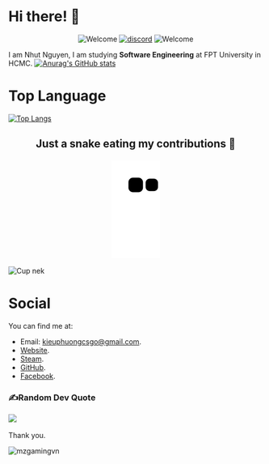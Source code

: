 # Hi there! 👋
<div align="center">
<img src='https://media.discordapp.net/attachments/857463322361462806/898196867190501376/standard.gif' alt="Welcome" width="80"> <a href="https://discord.com/users/229203044372316160"><img src="https://discord.c99.nl/widget/theme-2/229203044372316160.png" alt="discord" /></a> <img src='https://media.discordapp.net/attachments/857463322361462806/898196867190501376/standard.gif' alt="Welcome" width="80">
</div>

I am Nhut Nguyen, I am studying **Software Engineering** at FPT University in HCMC.
[![Anurag's GitHub stats](https://github-readme-stats.vercel.app/api?username=mzgamingvn&show_icons=true&theme=radical)](https://github.com/anuraghazra/github-readme-stats)

# Top Language
[![Top Langs](https://github-readme-stats.vercel.app/api/top-langs/?username=mzgamingvn&langs_count=8&theme=radical)](https://github.com/anuraghazra/github-readme-stats)

## <p align="center">Just a snake eating my contributions 🐍</p>
<p align='center'>
<img src="https://github.com/ngoctienTNT/ngoctienTNT/blob/output/github-contribution-grid-snake.svg">
</p>

![Cup nek](https://github-profile-trophy.vercel.app/?username=mzgamingvn&theme=radical)

# Social
You can find me at:
- Email: kieuphuongcsgo@gmail.com.
- [Website](https://dev-nguyen.glitch.me).
- [Steam](https://steamcommunity.com/id/kieuphuong1905/).
- [GitHub](https://github.com/mzgamingvn).
- [Facebook](https://www.facebook.com/mzgaminglol/).



### ✍️Random Dev Quote
![](https://quotes-github-readme.vercel.app/api?type=horizontal&theme=radical)

Thank you.
<p align="left"> <img src="https://komarev.com/ghpvc/?username=mzgamingvn&label=Profile%20views&color=0e75b6&style=flat" alt="mzgamingvn" /> </p>
